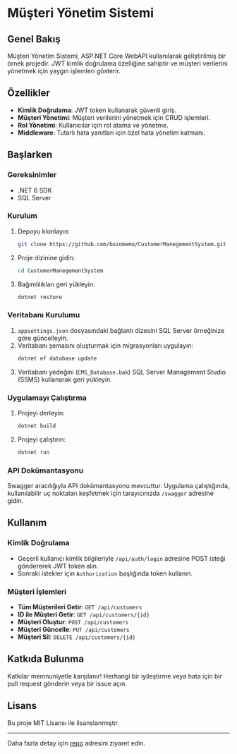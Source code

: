 # Müşteri Yönetim Sistemi

## Genel Bakış

Müşteri Yönetim Sistemi, ASP.NET Core WebAPI kullanılarak geliştirilmiş bir örnek projedir. JWT kimlik doğrulama özelliğine sahiptir ve müşteri verilerini yönetmek için yaygın işlemleri gösterir.

## Özellikler

- **Kimlik Doğrulama**: JWT token kullanarak güvenli giriş.
- **Müşteri Yönetimi**: Müşteri verilerini yönetmek için CRUD işlemleri.
- **Rol Yönetimi**: Kullanıcılar için rol atama ve yönetme.
- **Middleware**: Tutarlı hata yanıtları için özel hata yönetim katmanı.

## Başlarken

### Gereksinimler

- .NET 6 SDK
- SQL Server

### Kurulum

1. Depoyu klonlayın:
    ```sh
    git clone https://github.com/bozomemo/CustomerManegementSystem.git
    ```
2. Proje dizinine gidin:
    ```sh
    cd CustomerManegementSystem
    ```
3. Bağımlılıkları geri yükleyin:
    ```sh
    dotnet restore
    ```

### Veritabanı Kurulumu

1. `appsettings.json` dosyasındaki bağlantı dizesini SQL Server örneğinize göre güncelleyin.
2. Veritabanı şemasını oluşturmak için migrasyonları uygulayın:
    ```sh
    dotnet ef database update
    ```
3. Veritabanı yedeğini (`CMS_Database.bak`) SQL Server Management Studio (SSMS) kullanarak geri yükleyin.

### Uygulamayı Çalıştırma

1. Projeyi derleyin:
    ```sh
    dotnet build
    ```
2. Projeyi çalıştırın:
    ```sh
    dotnet run
    ```

### API Dokümantasyonu

Swagger aracılığıyla API dokümantasyonu mevcuttur. Uygulama çalıştığında, kullanılabilir uç noktaları keşfetmek için tarayıcınızda `/swagger` adresine gidin.

## Kullanım

### Kimlik Doğrulama

- Geçerli kullanıcı kimlik bilgileriyle `/api/auth/login` adresine POST isteği göndererek JWT token alın.
- Sonraki istekler için `Authorization` başlığında token kullanın.

### Müşteri İşlemleri

- **Tüm Müşterileri Getir**: `GET /api/customers`
- **ID ile Müşteri Getir**: `GET /api/customers/{id}`
- **Müşteri Oluştur**: `POST /api/customers`
- **Müşteri Güncelle**: `PUT /api/customers`
- **Müşteri Sil**: `DELETE /api/customers/{id}`

## Katkıda Bulunma

Katkılar memnuniyetle karşılanır! Herhangi bir iyileştirme veya hata için bir pull request gönderin veya bir issue açın.

## Lisans

Bu proje MIT Lisansı ile lisanslanmıştır.

---

Daha fazla detay için [repo](https://github.com/bozomemo/CustomerManegementSystem) adresini ziyaret edin.
